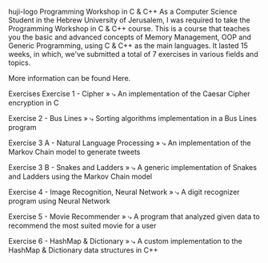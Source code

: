 huji-logo
Programming Workshop in C & C++
As a Computer Science Student in the Hebrew University of Jerusalem, I was required to take the Programming Workshop in C & C++ course.
This is a course that teaches you the basic and advanced concepts of Memory Management, OOP and Generic Programming, using C & C++ as the main languages.
It lasted 15 weeks, in which, we've submitted a total of 7 exercises in various fields and topics.

More information can be found Here.


Exercises
Exercise 1 - Cipher »
⤷ An implementation of the Caesar Cipher encryption in C

Exercise 2 - Bus Lines »
⤷ Sorting algorithms implementation in a Bus Lines program

Exercise 3 A - Natural Language Processing »
⤷ An implementation of the Markov Chain model to generate tweets

Exercise 3 B - Snakes and Ladders »
⤷ A generic implementation of Snakes and Ladders using the Markov Chain model

Exercise 4 - Image Recognition, Neural Network »
⤷ A digit recognizer program using Neural Network

Exercise 5 - Movie Recommender »
⤷ A program that analyzed given data to recommend the most suited movie for a user

Exercise 6 - HashMap & Dictionary »
⤷ A custom implementation to the HashMap & Dictionary data structures in C++
